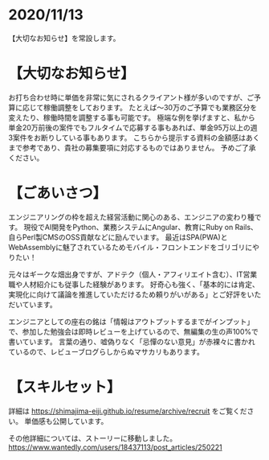 # 2020/11/13
【大切なお知らせ】を常設します。

# 【大切なお知らせ】
お打ち合わせ時に単価を非常に気にされるクライアント様が多いのですが、ご予算に応じて稼働調整をしております。
たとえば～30万のご予算でも業務区分を変えたり、稼働時間を調整する事も可能です。
極端な例を挙げますと、私から単金20万前後の案件でもフルタイムで応募する事もあれば、単金95万以上の週3案件をお断りしている事もあります。
こちらから提示する資料の金額感はあくまで参考であり、貴社の募集要項に対応するものではありません。
予めご了承ください。

# 【ごあいさつ】
エンジニアリングの枠を超えた経営活動に関心のある、エンジニアの変わり種です。
現役でAI開発をPython、業務システムにAngular、教育にRuby on Rails、自らPerl製CMSのOSS貢献などに励んでいます。
最近はSPA(PWA)とWebAssemblyに魅了されているためモバイル・フロントエンドをゴリゴリにやりたい！

元々はギークな畑出身ですが、アドテク（個人・アフィリエイト含む）、IT営業職や人材紹介にも従事した経験があります。
好奇心も強く、「基本的には肯定、実現化に向けて議論を推進していただけるため頼りがいがある」とご好評をいただいています。

エンジニアとしての座右の銘は「情報はアウトプットするまでがインプット」で、参加した勉強会は即時レビューを上げているので、無編集の生の声100%で書いています。
言葉の通り、嘘偽りなく「忌憚のない意見」が赤裸々に書かれているので、レビューブログらしからぬマサカリもあります。

# 【スキルセット】
詳細は https://shimajima-eiji.github.io/resume/archive/recruit をご覧ください。
単価感も公開しています。

その他詳細については、ストーリーに移動しました。
https://www.wantedly.com/users/18437113/post_articles/250221

